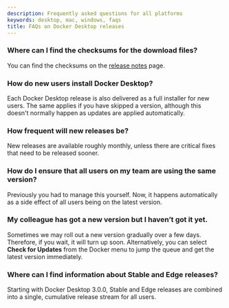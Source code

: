 ```yaml
---
description: Frequently asked questions for all platforms
keywords: desktop, mac, windows, faqs
title: FAQs on Docker Desktop releases
---
```


### Where can I find the checksums for the download files?

You can find the checksums on the [release notes](../release-notes.md) page.

### How do new users install Docker Desktop?

Each Docker Desktop release is also delivered as a full installer for new users. The same applies if you have skipped a version, although this doesn't normally happen as updates are applied automatically.

### How frequent will new releases be?

New releases are available roughly monthly, unless there are critical fixes that need to be released sooner.

### How do I ensure that all users on my team are using the same version?

Previously you had to manage this yourself. Now, it happens automatically as a side effect of all users being on the latest version.

### My colleague has got a new version but I haven’t got it yet.

Sometimes we may roll out a new version gradually over a few days. Therefore, if you wait, it will turn up soon. Alternatively, you can select **Check for Updates** from the Docker menu to jump the queue and get the latest version immediately.

### Where can I find information about Stable and Edge releases?

Starting with Docker Desktop 3.0.0, Stable and Edge releases are combined into a single, cumulative release stream for all users.